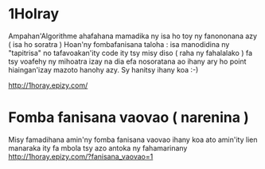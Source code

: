 # 1HoIray
Ampahan'Algorithme ahafahana mamadika ny isa ho toy ny fanononana azy ( isa ho soratra )
Hoan'ny fombafanisana taloha :
isa manodidina ny "tapitrisa" no tafavoakan'ity code ity tsy misy diso ( raha ny fahalalako ) fa tsy voafehy ny mihoatra izay na dia efa nosoratana ao ihany ary ho point hiaingan'izay mazoto hanohy azy. Sy hanitsy ihany koa :-)

http://1horay.epizy.com/
# Fomba fanisana vaovao ( narenina )
Misy famadihana amin'ny fomba fanisana vaovao ihany koa ato amin'ity lien manaraka ity fa mbola tsy azo antoka ny fahamarinany
http://1horay.epizy.com/?fanisana_vaovao=1

